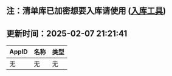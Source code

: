 ## 注：清单库已加密想要入库请使用 ([入库工具](https://github.com/BlankTMing/ManifestAutoUpdate/releases))

## 更新时间：2025-02-07 21:21:41
| AppID | 名称 | 类型  |
| :-------------------- | :----------------------------- | :----------- |
| 无 | 无 | 无 |
